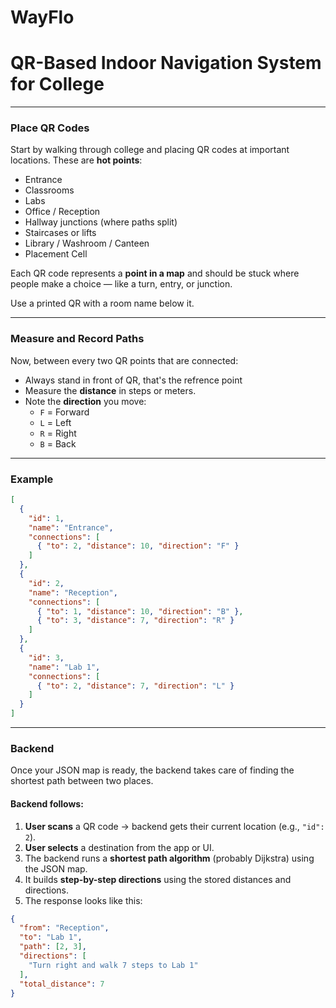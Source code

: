 # WayFlo
# QR-Based Indoor Navigation System for College


---

### Place QR Codes

Start by walking through college and placing QR codes at important locations. These are **hot points**:

- Entrance
- Classrooms
- Labs
- Office / Reception
- Hallway junctions (where paths split)
- Staircases or lifts
- Library / Washroom / Canteen
- Placement Cell

Each QR code represents a **point in a map** and should be stuck where people make a choice — like a turn, entry, or junction.

Use a printed QR with a room name below it.

---

### Measure and Record Paths

Now, between every two QR points that are connected:
- Always stand in front of QR, that's the refrence point
- Measure the **distance** in steps or meters.
- Note the **direction** you move:  
  - `F` = Forward  
  - `L` = Left  
  - `R` = Right  
  - `B` = Back

---

### Example 

```json
[
  {
    "id": 1,
    "name": "Entrance",
    "connections": [
      { "to": 2, "distance": 10, "direction": "F" }
    ]
  },
  {
    "id": 2,
    "name": "Reception",
    "connections": [
      { "to": 1, "distance": 10, "direction": "B" },
      { "to": 3, "distance": 7, "direction": "R" }
    ]
  },
  {
    "id": 3,
    "name": "Lab 1",
    "connections": [
      { "to": 2, "distance": 7, "direction": "L" }
    ]
  }
]
```

---

### Backend 

Once your JSON map is ready, the backend takes care of finding the shortest path between two places.

#### Backend follows:

1. **User scans** a QR code → backend gets their current location (e.g., `"id": 2`).
2. **User selects** a destination from the app or UI.
3. The backend runs a **shortest path algorithm** (probably Dijkstra) using the JSON map.
4. It builds **step-by-step directions** using the stored distances and directions.
5. The response looks like this:

```json
{
  "from": "Reception",
  "to": "Lab 1",
  "path": [2, 3],
  "directions": [
    "Turn right and walk 7 steps to Lab 1"
  ],
  "total_distance": 7
}
